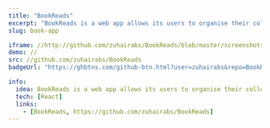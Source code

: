 ```yaml
---
title: "BookReads"
excerpt: "BookReads is a web app allows its users to organise their collection of books into three shelves currently Reading, Read, and Want To Read."
slug: book-app

iframe: //http://github.com/zuhairabs/BookReads/blob/master/screenshots/search_page.png
demo: //
src: //github.com/zuhairabs/BookReads
badgeUrl: "https://ghbtns.com/github-btn.html?user=zuhairabs&repo=BookReads&type=star&count=true" 

info:
  idea: BookReads is a web app allows its users to organise their collection of books into three shelves: Currently Reading, Read, and Want To Read.
  tech: [React]
  links: 
    - [BookReads, https://github.com/zuhairabs/BookReads]
---
```

